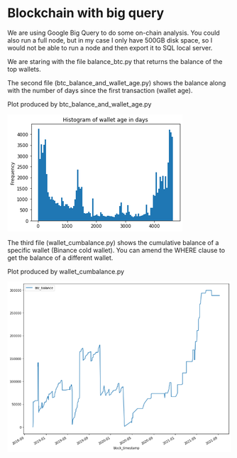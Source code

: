 # Blockchain with big query

We are using Google Big Query to do some on-chain analysis. You could also run a full node, but in my case I only have 500GB disk space, so I would not be able to run a node and then export it to SQL local server.

We are staring with the file balance_btc.py that returns the balance of the top wallets.

The second file (btc_balance_and_wallet_age.py) shows the balance along with the number of days since the first transaction (wallet age).

Plot produced by btc_balance_and_wallet_age.py

![Histogram](https://github.com/durso/blockchain-with-big-query/blob/main/img/Hist_age.png?raw=true)

The third file (wallet_cumbalance.py) shows the cumulative balance of a specific wallet (Binance cold wallet). You can amend the WHERE clause to get the balance of a different wallet.

Plot produced by wallet_cumbalance.py

![Line Chart](https://github.com/durso/blockchain-with-big-query/blob/main/img/btc_cumbalance.png?raw=true)
